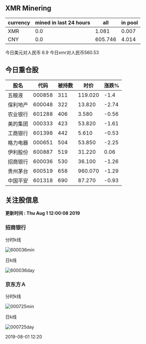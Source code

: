 ## XMR Minering

|currency|mined in last 24 hours|all|in pool|
|---|---|---|---|
|XMR|0.0|1.081|0.007|
|CNY|0.0|605.746|4.014|

今日美元对人民币 6.9	今日xmr对人民币560.53


## 今日重仓股 

|股名|代码|被持数|时价|涨跌%|
|---|---|---|---|---|
|五粮液|000858|311|119.020|-1.4|
|保利地产|600048|322|13.820|-2.74|
|农业银行|601288|406|3.580|-0.56|
|美的集团|000333|423|53.820|-1.61|
|工商银行|601398|442|5.610|-0.53|
|格力电器|000651|504|53.850|-2.25|
|伊利股份|600887|519|31.220|0.06|
|招商银行|600036|530|36.100|-1.26|
|贵州茅台|600519|658|960.070|-1.29|
|中国平安|601318|690|87.270|-0.93|

## 关注股信息
**更新时间 : Thu Aug  1 12:00:08 2019**
### 招商银行 
分时k线

![600036min](http://image.sinajs.cn/newchart/min/n/sh600036.gif)

日k线

![600036day](http://image.sinajs.cn/newchart/daily/n/sh600036.gif)

### 京东方Ａ 
分时k线

![000725min](http://image.sinajs.cn/newchart/min/n/sz000725.gif)

日k线

![000725day](http://image.sinajs.cn/newchart/daily/n/sz000725.gif)

2019-08-01 12:20